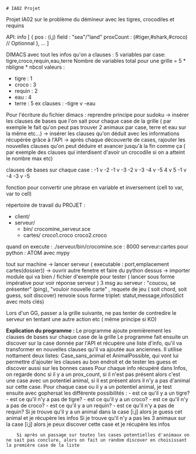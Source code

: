     # IA02 Projet 

Projet IA02 sur le problème du démineur avec les tigres, crocodiles et requins

API: 
info [ {
    pos : (i,j)
    field : "sea"/"land"
    proxCount : (#tiger,#shark,#croco) // Optionnal
},
... ]

DIMACS avec tout les infos qu'on a 
clauses : 5 variables par case: tigre,croco,requin,eau,terre
Nombre de variables total pour une grille = 5 * nbligne * nbcol
valeurs : 
- tigre : 1
- croco : 3
- requin : 2
- eau : 4
- terre : 5
ex clauses : -tigre v -eau

Pour l'écriture du fichier dimacs : reprendre principe pour sudoku 
-> insérer les clauses de bases que l'on sait pour chaque case de la grille ( par exemple le fait qu'on peut pas trouver 2 animaux par case, terre et eau sur la même etc...)
-> insérer les clauses qu'on déduit avec les informations récupérée grâce à l'API
-> après chaque découverte de cases, rajouter les nouvelles clauses qu'on peut déduire et avancer jusqu'à la fin comme ça ( par exemple des clauses qui interdisent d'avoir un crocodile si on a atteint le nombre max etc)

clauses de bases sur chaque case :
-1 v -2
-1 v -3
-2 v -3
-4 v -5
 4 v  5
-1 v -4
-3 v -5
            


fonction pour convertir une phrase en variable et inversement (cell to var, var to cell)

répertoire de travail du PROJET : 
- client/
- serveur/
    * bin/
        crocomine_serveur.sce 
    * cartes/
        croco1.croco
        croco2.croco

quand on execute : ./serveur/bin/crocomine.sce 
: 8000 serveur:cartes
pour python : ATOM avec mypy

tout sur machine 
-> lancer serveur ( executable : port,emplacement cartes(dossier))
-> ouvrir autre fenetre et faire du python dessus
-> importer module qui va bien / fichier d'exemple pour tester ( lancer sous forme impérative pour voir réponse serveur )
3 msg au serveur : "coucou, se présenter" (ping), "vouloir nouvelle carte" , requete de jeu ( soit chord, soit guess, soit discover)
renvoie sous forme triplet: statut,message,infos(dict avec mots clés)

Lors d'un GG, passer a la grille suivante, ne pas tenter de contredire le serveur en tentant une autre action etc ( même principe si KO)

**Explication du programme :**
        Le programme ajoute premièrement les clauses de bases sur chaque case de la grille
        Le programme fait ensuite un discover sur la case donnée par l'API et récupère une liste d'info, qu'il va transformer en nouvelles clauses qu'il va ajoutée aux anciennes.
        Il utilise nottament deux listes: Case_sans_animal et AnimalPossible, qui vont lui permettre d'ajouter les clauses au bon endroit et de tester les guess et discover aussi sur les bonnes cases
        Pour chaque info récupéré dans Infos, on regarde donc si il y a un prox_count, si il n'est pas présent alors c'est une case avec un potentiel animal, si il est présent alors il n'y a pas d'animal sur cette case.
        Pour chaque case ou il y a un potentiel animal, je test ensuite avec gophersat les différente possibilités :
            - est ce qu'il y a un tigre?
            - est ce qu'il n'y a pas de tigre?
            - est ce qu'il y a un croco?
            - est ce qu'il n'y a pas de croco?
            - est ce qu'il y a un requin?
            - est ce qu'il n'y a pas de requin?
        Si je trouve qu'il y a un animal dans la case [i,j] alors je guess cet animal et je récupère les infos
        Si je trouve qu'il n'y a pas les 3 animaux sur la case [i,j] alors je peux discover cette case et je récupère les infos

        Si après un passage sur toutes les cases potentielles d'animaux on ne sait pas conclure, alors on fait un random discover en choisissant la première case de la liste
    
